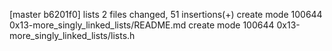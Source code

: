 [master b6201f0] lists
 2 files changed, 51 insertions(+)
 create mode 100644 0x13-more_singly_linked_lists/README.md
 create mode 100644 0x13-more_singly_linked_lists/lists.h
